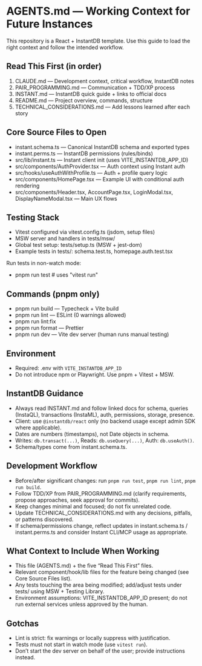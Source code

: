 # AGENTS.md — Working Context for Future Instances

This repository is a React + InstantDB template. Use this guide to load the right context and follow the intended workflow.

## Read This First (in order)
1. CLAUDE.md — Development context, critical workflow, InstantDB notes
2. PAIR_PROGRAMMING.md — Communication + TDD/XP process
3. INSTANT.md — InstantDB quick guide + links to official docs
4. README.md — Project overview, commands, structure
5. TECHNICAL_CONSIDERATIONS.md — Add lessons learned after each story

## Core Source Files to Open
- instant.schema.ts — Canonical InstantDB schema and exported types
- instant.perms.ts — InstantDB permissions (rules/binds)
- src/lib/instant.ts — Instant client init (uses VITE_INSTANTDB_APP_ID)
- src/components/AuthProvider.tsx — Auth context using Instant auth
- src/hooks/useAuthWithProfile.ts — Auth + profile query logic
- src/components/HomePage.tsx — Example UI with conditional auth rendering
- src/components/Header.tsx, AccountPage.tsx, LoginModal.tsx, DisplayNameModal.tsx — Main UX flows

## Testing Stack
- Vitest configured via vitest.config.ts (jsdom, setup files)
- MSW server and handlers in tests/msw/
- Global test setup: tests/setup.ts (MSW + jest-dom)
- Example tests in tests/: schema.test.ts, homepage.auth.test.tsx

Run tests in non-watch mode:
- pnpm run test    # uses "vitest run"

## Commands (pnpm only)
- pnpm run build   — Typecheck + Vite build
- pnpm run lint    — ESLint (0 warnings allowed)
- pnpm run lint:fix
- pnpm run format  — Prettier
- pnpm run dev     — Vite dev server (human runs manual testing)

## Environment
- Required: .env with `VITE_INSTANTDB_APP_ID`
- Do not introduce npm or Playwright. Use pnpm + Vitest + MSW.

## InstantDB Guidance
- Always read INSTANT.md and follow linked docs for schema, queries (InstaQL), transactions (InstaML), auth, permissions, storage, presence.
- Client: use `@instantdb/react` only (no backend usage except admin SDK where applicable).
- Dates are numbers (timestamps), not Date objects in schema.
- Writes: `db.transact(...)`, Reads: `db.useQuery(...)`, Auth: `db.useAuth()`.
- Schema/types come from instant.schema.ts.

## Development Workflow
- Before/after significant changes: run `pnpm run test`, `pnpm run lint`, `pnpm run build`.
- Follow TDD/XP from PAIR_PROGRAMMING.md (clarify requirements, propose approaches, seek approval for commits).
- Keep changes minimal and focused; do not fix unrelated code.
- Update TECHNICAL_CONSIDERATIONS.md with any decisions, pitfalls, or patterns discovered.
- If schema/permissions change, reflect updates in instant.schema.ts / instant.perms.ts and consider Instant CLI/MCP usage as appropriate.

## What Context to Include When Working
- This file (AGENTS.md) + the five “Read This First” files.
- Relevant component/hook/lib files for the feature being changed (see Core Source Files list).
- Any tests touching the area being modified; add/adjust tests under tests/ using MSW + Testing Library.
- Environment assumptions: VITE_INSTANTDB_APP_ID present; do not run external services unless approved by the human.

## Gotchas
- Lint is strict: fix warnings or locally suppress with justification.
- Tests must not start in watch mode (use `vitest run`).
- Don’t start the dev server on behalf of the user; provide instructions instead.

